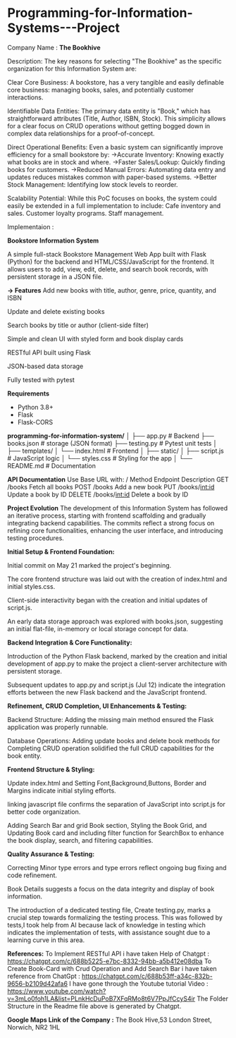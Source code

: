 # Programming-for-Information-Systems---Project
Company Name : **The Bookhive**

Description:
The key reasons for selecting "The Bookhive" as the specific organization for this Information System are:

Clear Core Business: A bookstore, has a very tangible and easily definable core business: managing books, sales, and potentially customer interactions. 

Identifiable Data Entities: The primary data entity is "Book," which has straightforward attributes (Title, Author, ISBN, Stock). This simplicity allows for a clear focus on CRUD operations without getting bogged down in complex data relationships for a proof-of-concept.

Direct Operational Benefits: Even a basic system can significantly improve efficiency for a small bookstore by:
->Accurate Inventory: Knowing exactly what books are in stock and where.
->Faster Sales/Lookup: Quickly finding books for customers.
->Reduced Manual Errors: Automating data entry and updates reduces mistakes common with paper-based systems.
->Better Stock Management: Identifying low stock levels to reorder.

Scalability Potential: While this PoC focuses on books, the system could easily be extended in a full implementation to include:
Cafe inventory and sales.
Customer loyalty programs.
Staff management.

Implementaion :

**Bookstore Information System**

A simple full-stack Bookstore Management Web App built with Flask (Python) for the backend and HTML/CSS/JavaScript for the frontend. It allows users to add, view, edit, delete, and search book records, with persistent storage in a JSON file.

**-> Features**
Add new books with title, author, genre, price, quantity, and ISBN

Update and delete existing books

Search books by title or author (client-side filter)

Simple and clean UI with styled form and book display cards

RESTful API built using Flask

JSON-based data storage

Fully tested with pytest


**Requirements**

- Python 3.8+
- Flask
- Flask-CORS


**programming-for-information-system/**
│
├── app.py                # Backend 
├── books.json            # storage (JSON format)
├── testing.py            # Pytest unit tests
│
├── templates/
│   └── index.html        # Frontend 
│
├── static/
│   ├── script.js         # JavaScript logic
│   └── styles.css        # Styling for the app
│
└── README.md             # Documentation

**API Documentation**
Use Base URL with: /
Method	    Endpoint	          Description
GET	        /books	            Fetch all books
POST	      /books	            Add a new book
PUT	        /books/<int:id>	    Update a book by ID
DELETE	    /books/<int:id>	    Delete a book by ID

**Project Evolution**
The development of this Information System has followed an iterative process, starting with frontend scaffolding and gradually integrating backend capabilities. The commits reflect a strong focus on refining core functionalities, enhancing the user interface, and introducing testing procedures.

**Initial Setup & Frontend Foundation:**

Initial commit on May 21 marked the project's beginning.

The core frontend structure was laid out with the creation of index.html and initial styles.css.

Client-side interactivity began with the creation and initial updates of script.js.

An early data storage approach was explored with books.json, suggesting an initial flat-file, in-memory or local storage concept for data.

**Backend Integration & Core Functionality:**

Introduction of the Python Flask backend, marked by the creation and initial development of app.py to make the project a client-server architecture with persistent storage.

Subsequent updates to app.py and script.js (Jul 12) indicate the integration efforts between the new Flask backend and the JavaScript frontend.

**Refinement, CRUD Completion, UI Enhancements & Testing:**

Backend Structure: Adding the missing main method ensured the Flask application was properly runnable.

Database Operations: Adding update books and delete book methods for Completing CRUD operation solidified the full CRUD capabilities for the book entity.

**Frontend Structure & Styling:**

Update index.html and Setting Font,Background,Buttons, Border and Margins indicate initial styling efforts.

linking javascript file confirms the separation of JavaScript into script.js for better code organization.

Adding Search Bar and grid Book section, Styling the Book Grid, and Updating Book card and including filter function for SearchBox to enhance the book display, search, and filtering capabilities.

**Quality Assurance & Testing:**

Correcting Minor type errors and type errors reflect ongoing bug fixing and code refinement.

Book Details suggests a focus on the data integrity and display of book information.

The introduction of a dedicated testing file, Create testing.py, marks a crucial step towards formalizing the testing process. This was followed by tests,I took help from AI because lack of knowledge in testing which indicates the implementation of tests, with assistance sought due to a learning curve in this area.

**References:**
To Implement RESTful API i have taken Help of Chatgpt : https://chatgpt.com/c/688b5225-e7bc-8332-94bb-a5b412e08dba
To Create Book-Card with Crud Operation and Add Search Bar i have taken reference from ChatGpt : https://chatgpt.com/c/688b53ff-a34c-832b-9656-b2109d42afa6
I have gone through the Youtube tutorial Video : https://www.youtube.com/watch?v=3mLo0foh1LA&list=PLnkHcDuPoB7XFqRMo8t6V7PpJfCcyS4ir
The Folder Structure in the Readme file above is generated by Chatgpt.

**Google Maps Link of the Company :** The Book Hive,53 London Street, Norwich, NR2 1HL
